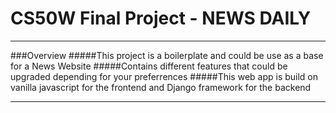 # CS50W Final Project - NEWS DAILY
***
###Overview
#####This project is a boilerplate and could be use as a base for a News Website
#####Contains different features that could be upgraded depending for your preferrences
#####This web app is build on vanilla javascript for the frontend and Django framework for the backend
***
